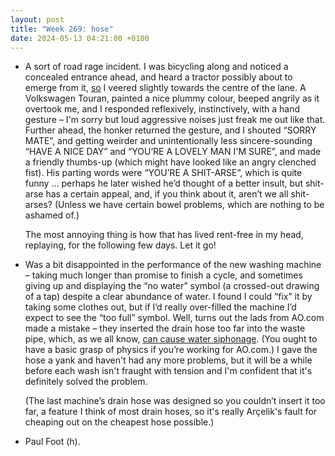 ```yaml
---
layout: post
title: "Week 269: hose"
date: 2024-05-13 04:21:00 +0100
---
```


- A sort of road rage incident. I was bicycling along and noticed a concealed entrance ahead, and heard a tractor possibly about to emerge from it, [so](https://www.cyclinguk.org/be-seen-bike#:~:text=If%20it%E2%80%99s%20safe%20to%20do%20so%2C%20move%20further%20out%20into%20the%20centre%20of%20the%20lane%20so%20that%20if%20a%20vehicle%20is%20emerging%20from%20the%20side%20road%2C%20you%20are%20not%20in%20the%20blind%20spot) I veered slightly towards the centre of the lane. A Volkswagen Touran, painted a nice plummy colour, beeped angrily as it overtook me, and I responded reflexively, instinctively, with a hand gesture – I'm sorry but loud aggressive noises just freak me out like that. Further ahead, the honker returned the gesture, and I shouted “SORRY MATE”, and getting weirder and unintentionally less sincere-sounding “HAVE A NICE DAY” and “YOU’RE A LOVELY MAN I'M SURE”, and made a friendly thumbs-up (which might have looked like an angry clenched fist). His parting words were “YOU’RE A SHIT-ARSE”, which is quite funny … perhaps he later wished he’d thought of a better insult, but shit-arse has a certain appeal, and, if you think about it, aren’t we all shit-arses? (Unless we have certain bowel problems, which are nothing to be ashamed of.)

  The most annoying thing is how that has lived rent-free in my head, replaying, for the following few days. Let it go!

- Was a bit disappointed in the performance of the new washing machine – taking much longer than promise to finish a cycle, and sometimes giving up and displaying the “no water” symbol (a crossed-out drawing of a tap) despite a clear abundance of water. I found I could “fix” it by taking some clothes out, but if I’d really over-filled the machine I’d expect to see the “too full” symbol. Well, turns out the lads from AO.com made a mistake – they inserted the drain hose too far into the waste pipe, which, as we all know, [can cause water siphonage](https://www.beko.co.uk/support/how-to-guides/washing-machines/how-to-stop-water-siphonage-from-your-washing-machine). (You ought to have a basic grasp of physics if you’re working for AO.com.)
  I gave the hose a yank and haven't had any more problems, but it will be a while before each wash isn't fraught with tension and I'm confident that it's definitely solved the problem.

  (The last machine’s drain hose was designed so you couldn’t insert it too far, a feature I think of most drain hoses, so it's really Arçelik's fault for cheaping out on the cheapest hose possible.)

- Paul Foot (h).
